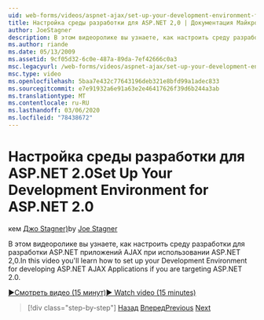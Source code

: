 ```yaml
---
uid: web-forms/videos/aspnet-ajax/set-up-your-development-environment-for-aspnet-20
title: Настройка среды разработки для ASP.NET 2,0 | Документация Майкрософт
author: JoeStagner
description: В этом видеоролике вы узнаете, как настроить среду разработки для разработки ASP.NET приложений AJAX при использовании ASP.NET 2,0.
ms.author: riande
ms.date: 05/13/2009
ms.assetid: 9cf05d32-6c0e-487a-89da-7ef42666c0a3
msc.legacyurl: /web-forms/videos/aspnet-ajax/set-up-your-development-environment-for-aspnet-20
msc.type: video
ms.openlocfilehash: 5baa7e432c77643196deb321e8bfd99a1adec833
ms.sourcegitcommit: e7e91932a6e91a63e2e46417626f39d6b244a3ab
ms.translationtype: MT
ms.contentlocale: ru-RU
ms.lasthandoff: 03/06/2020
ms.locfileid: "78438672"
---
```

# <a name="set-up-your-development-environment-for-aspnet-20"></a><span data-ttu-id="df020-103">Настройка среды разработки для ASP.NET 2.0</span><span class="sxs-lookup"><span data-stu-id="df020-103">Set Up Your Development Environment for ASP.NET 2.0</span></span>

<span data-ttu-id="df020-104">кем [Джо Stagner)](https://github.com/JoeStagner)</span><span class="sxs-lookup"><span data-stu-id="df020-104">by [Joe Stagner](https://github.com/JoeStagner)</span></span>

<span data-ttu-id="df020-105">В этом видеоролике вы узнаете, как настроить среду разработки для разработки ASP.NET приложений AJAX при использовании ASP.NET 2,0.</span><span class="sxs-lookup"><span data-stu-id="df020-105">In this video you'll learn how to set up your Development Environment for developing ASP.NET AJAX Applications if you are targeting ASP.NET 2.0.</span></span>

[<span data-ttu-id="df020-106">&#9654;Смотреть видео (15 минут)</span><span class="sxs-lookup"><span data-stu-id="df020-106">&#9654; Watch video (15 minutes)</span></span>](https://channel9.msdn.com/Blogs/ASP-NET-Site-Videos/set-up-your-development-environment-for-aspnet-20)

> [!div class="step-by-step"]
> <span data-ttu-id="df020-107">[Назад](set-up-your-development-environment-for-aspnet-35.md)
> [Вперед](how-do-i-customize-error-handling-for-the-aspnet-ajax-updatepanel.md)</span><span class="sxs-lookup"><span data-stu-id="df020-107">[Previous](set-up-your-development-environment-for-aspnet-35.md)
[Next](how-do-i-customize-error-handling-for-the-aspnet-ajax-updatepanel.md)</span></span>
